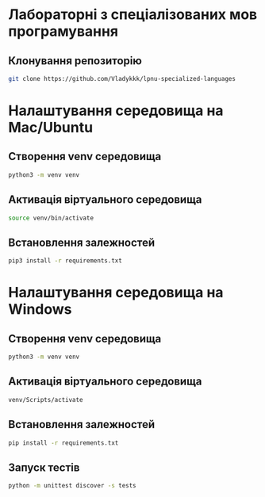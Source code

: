 # Лабораторні з спеціалізованих мов програмування

## Клонування репозиторію

```bash
git clone https://github.com/Vladykkk/lpnu-specialized-languages
```

# Налаштування середовища на Mac/Ubuntu

## Створення venv середовища

```bash
python3 -m venv venv
```

## Активація віртуального середовища

```bash
source venv/bin/activate
```

## Встановлення залежностей

```bash
pip3 install -r requirements.txt
```

# Налаштування середовища на Windows

## Створення venv середовища

```bash
python3 -m venv venv
```

## Активація віртуального середовища

```bash
venv/Scripts/activate
```

## Встановлення залежностей

```bash
pip install -r requirements.txt
```

## Запуск тестів

```bash
python -m unittest discover -s tests
```
